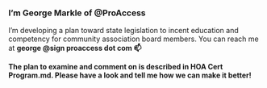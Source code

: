 ### I’m George Markle of @ProAccess
I’m developing a plan toward state legislation to incent education and competency for community association board members.
You can reach me at <b>george @sign proaccess dot com<b> 📫
  
The plan to examine and comment on is described in **HOA Cert Program.md**. Please have a look and tell me how we can make it better!

<!---
ProAccess/MakeMyHOAok is a ✨ special ✨ repository because its `README.md` (this file) appears on your GitHub profile.
You can click the Preview link to take a look at your changes.
--->
